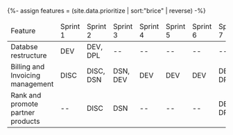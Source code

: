 {%- assign features = (site.data.prioritize  | sort:"brice" | reverse) -%}
<table>
    <thead>
        <td>Feature</td>
        <td>Sprint 1</td>
        <td>Sprint 2</td>
        <td>Sprint 3</td>
        <td>Sprint 4</td>
        <td>Sprint 5</td>
        <td>Sprint 6</td>
        <td>Sprint 7</td>
    </thead>
    <tbody>
        <tr>
            <td>Databse restructure</td>
            <td>DEV</td>
            <td>DEV, DPL </td>
            <td>--</td>
            <td>--</td>
            <td>--</td>
            <td>--</td>
            <td>--</td>
        </tr>
        <tr>
            <td>Billing and Invoicing management</td>
            <td>DISC</td>
            <td>DISC, DSN</td>
            <td>DSN, DEV </td>
            <td>DEV</td>
            <td>DEV</td>
            <td>DEV</td>
            <td>DEV, DPL </td>
        </tr>
        <tr>
            <td>Rank and promote partner products</td>
            <td>--</td>
            <td>DISC </td>
            <td>DSN</td>
            <td>--</td>
            <td>--</td>
            <td>--</td>
            <td>DEV, DPL </td>
        </tr>
    </tbody>
</table>

